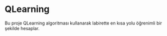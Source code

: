 # QLearning
Bu proje QLearning algoritması kullanarak labirette en kısa yolu öğrenimli bir şekilde hesaplar.
